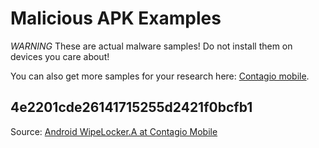 Malicious APK Examples
======================

*WARNING* These are actual malware samples! Do not install them on devices you
care about!

You can also get more samples for your research here: [Contagio mobile](https://contagiominidump.blogspot.com).

4e2201cde26141715255d2421f0bcfb1
--------------------------------

Source:
[Android WipeLocker.A at Contagio Mobile](https://contagiominidump.blogspot.com/2014/10/android-wipelockera.html)
